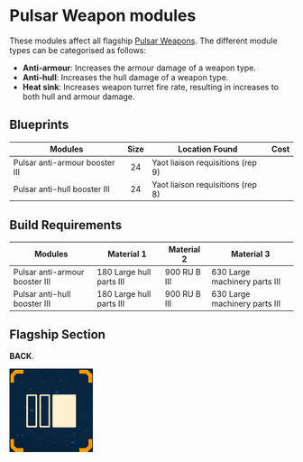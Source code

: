# Pulsar Weapon modules

These modules affect all flagship
[Pulsar Weapons](../../../weapons/pulsar-weapons.md). The different module types
can be categorised as follows:

* **Anti-armour**: Increases the armour damage of a weapon type.
* **Anti-hull**: Increases the hull damage of a weapon type.
* **Heat sink**: Increases weapon turret fire rate, resulting in increases to
  both hull and armour damage.

## Blueprints

|Modules                         |Size |Location Found                   |Cost                 |
|--------------------------------|:---:|---------------------------------|---------------------|
|Pulsar anti-armour booster III  |24   |Yaot liaison requisitions (rep 9)|                     |
|Pulsar anti-hull booster III    |24   |Yaot liaison requisitions (rep 8)|                     |

## Build Requirements

|Modules                         |Material 1              |Material 2  |Material 3                   |
|--------------------------------|------------------------|------------|-----------------------------|
|Pulsar anti-armour booster III  |180 Large hull parts III|900 RU B III|630 Large machinery parts III|
|Pulsar anti-hull booster III    |180 Large hull parts III|900 RU B III|630 Large machinery parts III|

## Flagship Section

**BACK**.

![Back module section](../../../img/modules/module-section-back.png)
